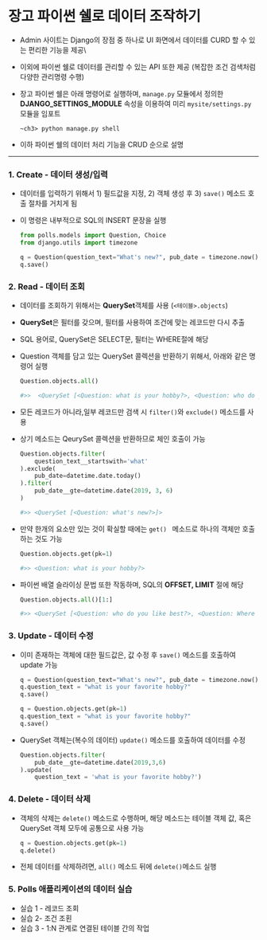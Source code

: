# 장고 파이썬 쉘로 데이터 조작하기

- Admin 사이트는 Django의 장점 중 하나로 UI 화면에서 데이터를 CURD 할 수 있는 편리한 기능을 제공\

- 이외에 파이썬 쉘로 데이터를 관리할 수 있는 API 또한 제공 (복잡한 조건 검색처럼 다양한 관리명령 수행)

- 장고 파이썬 쉘은 아래 명령어로 실행하며, `manage.py` 모듈에서 정의한 **DJANGO_SETTINGS_MODULE** 속성을 이용하여 미리 `mysite/settings.py` 모듈을 임포트

  ```shell
  ~ch3> python manage.py shell
  ```

- 이하 파이썬 쉘의 데이터 처리 기능을 CRUD 순으로 설명

___

### 1. Create - 데이터 생성/입력

- 데이터를 입력하기 위해서 1) 필드값을 지정, 2) 객체 생성 후 3) `save()` 메소드 호출 절차를 거치게 됨

- 이 명령은 내부적으로 SQL의 INSERT 문장을 실행

  ```python
  from polls.models import Question, Choice
  from django.utils import timezone
  
  q = Question(question_text="What's new?", pub_date = timezone.now())
  q.save()
  ```



### 2. Read - 데이터 조회

- 데이터를 조회하기 위해서는 **QuerySet**객체를 사용 (`<테이블>.objects`)

- **QuerySet**은 필터를 갖으며, 필터를 사용하여 조건에 맞는 레코드만 다시 추출

- SQL 용어로, QuerySet은 SELECT문, 필터는 WHERE절에 해당

- Question 객체를 담고 있는 QuerySet 콜렉션을 반환하기 위해서, 아래와 같은 명령어 실행

  ```python
  Question.objects.all()
  
  #>>  <QuerySet [<Question: what is your hobby?>, <Question: who do you like best?>, <Question: Where do you live?>, <Question: what's new?>]>
  ```

- 모든 레코드가 아니라,일부 레코드만 검색 시 `filter()`와 `exclude()` 메소드를 사용

- 상기 메소드는 QeurySet 콜렉션을 반환하므로 체인 호출이 가능

  ```python
  Question.objects.filter(
      question_text__startswith='what'
  ).exclude(
      pub_date=datetime.date.today()
  ).filter(
      pub_date__gte=datetime.date(2019, 3, 6)
  )
  
  #>> <QuerySet [<Question: what's new?>]>
  ```

- 만약 한개의 요소만 있는 것이 확실할 때에는 `get() ` 메소드로 하나의 객체만 호출하는 것도 가능

  ```python
  Question.objects.get(pk=1)
  
  #>> <Question: what is your hobby?>
  ```

- 파이썬 배열 슬라이싱 문법 또한 작동하며, SQL의 **OFFSET, LIMIT** 절에 해당

  ```python
  Question.objects.all()[1:]
  
  #>> <QuerySet [<Question: who do you like best?>, <Question: Where do you live?>, <Question: what's new?>]>
  ```

  

### 3. Update - 데이터 수정

- 이미 존재하는 객체에 대한 필드값은, 값 수정 후 `save()` 메소드를 호출하여 update 가능

  ```python
  q = Question(question_text="What's new?", pub_date = timezone.now())
  q.question_text = "what is your favorite hobby?"
  q.save()
  
  q = Question.objects.get(pk=1)
  q.question_text = "what is your favorite hobby?"
  q.save()
  ```

- QuerySet 객체는(복수의 데이터) `update()` 메소드를 호출하여 데이터를 수정

  ```python
  Question.objects.filter(
      pub_date__gte=datetime.date(2019,3,6)
  ).update(
      question_text = 'what is your favorite hobby?')
  ```

  

### 4. Delete - 데이터 삭제

- 객체의 삭제는 `delete()` 메소드로 수행하며, 해당 메소드는 테이블 객체 값, 혹은 QuerySet 객체 모두에 공통으로 사용 가능

  ```python
  q = Question.objects.get(pk=1)
  q.delete()
  ```

- 전체 데이터를 삭제하려면, `all()` 메소드 뒤에 `delete()`메소드 실행



### 5. Polls 애플리케이션의 데이터 실습

- 실습 1 - 레코드 조회
- 실습 2- 조건 조횐
- 실습 3 - 1:N 관계로 연결된 테이블 간의 작업